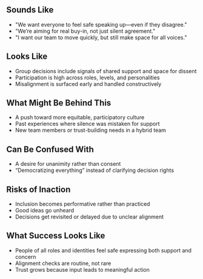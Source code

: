 ## Sounds Like
- "We want everyone to feel safe speaking up—even if they disagree."
- "We’re aiming for real buy-in, not just silent agreement."
- "I want our team to move quickly, but still make space for all voices."

## Looks Like
- Group decisions include signals of shared support and space for dissent  
- Participation is high across roles, levels, and personalities  
- Misalignment is surfaced early and handled constructively  

## What Might Be Behind This
- A push toward more equitable, participatory culture  
- Past experiences where silence was mistaken for support  
- New team members or trust-building needs in a hybrid team  

## Can Be Confused With
- A desire for unanimity rather than consent  
- “Democratizing everything” instead of clarifying decision rights  

## Risks of Inaction
- Inclusion becomes performative rather than practiced  
- Good ideas go unheard  
- Decisions get revisited or delayed due to unclear alignment  

## What Success Looks Like
- People of all roles and identities feel safe expressing both support and concern  
- Alignment checks are routine, not rare  
- Trust grows because input leads to meaningful action  
